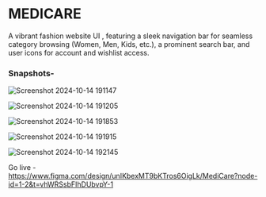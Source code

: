 <h1>MEDICARE</h1>
A vibrant fashion website UI , featuring a sleek navigation bar for seamless category browsing (Women, Men, Kids, etc.), a prominent search bar, and user icons for account and wishlist access.
<H3>Snapshots-</H3>





![Screenshot 2024-10-14 191147](https://github.com/user-attachments/assets/b73bb5c3-553a-4c0c-b3fd-ce29048d2b8a)





![Screenshot 2024-10-14 191205](https://github.com/user-attachments/assets/189189d3-29f6-4f4b-861b-7095f3e2abb4)



![Screenshot 2024-10-14 191853](https://github.com/user-attachments/assets/99111a57-e54d-4372-b6dc-cff7ac1d734d)





![Screenshot 2024-10-14 191915](https://github.com/user-attachments/assets/3b693004-7b3f-4afb-b263-7741ffb8ee81)


![Screenshot 2024-10-14 192145](https://github.com/user-attachments/assets/b19dd155-40bf-4cfe-b7d2-47adb5359b3a)



Go live - 
https://www.figma.com/design/unIKbexMT9bKTros6OigLk/MediCare?node-id=1-2&t=vhWRSsbFIhDUbvpY-1
